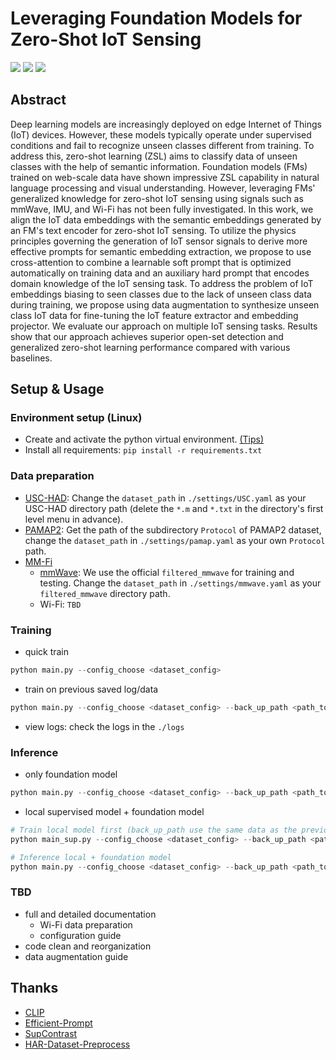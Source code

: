 # Leveraging Foundation Models for Zero-Shot IoT Sensing
[![](https://img.shields.io/badge/LICENSE-MIT-blue?style=flat)](https://github.com/schrodingho/FM_ZSL_IoT/blob/main/LICENSE) 
[![](https://img.shields.io/badge/ECAI-2024-purple?style=flat)](https://www.ecai2024.eu/calls/main-track) 
[![](https://img.shields.io/badge/arXiv:2407.19893-red?style=flat)](https://arxiv.org/pdf/2407.19893)

## Abstract
Deep learning models are increasingly deployed on edge Internet of Things (IoT) devices. However, these models typically operate under supervised conditions and fail to recognize unseen classes different from training. To address this, zero-shot learning (ZSL) aims to classify data of unseen classes with the help of semantic information. Foundation models (FMs) trained on web-scale data have shown impressive ZSL capability in natural language processing and visual understanding. However, leveraging FMs' generalized knowledge for zero-shot IoT sensing using signals such as mmWave, IMU, and Wi-Fi has not been fully investigated. In this work, we align the IoT data embeddings with the semantic embeddings generated by an FM's text encoder for zero-shot IoT sensing. To utilize the physics principles governing the generation of IoT sensor signals to derive more effective prompts for semantic embedding extraction, we propose to use cross-attention to combine a learnable soft prompt that is optimized automatically on training data and an auxiliary hard prompt that encodes domain knowledge of the IoT sensing task. To address the problem of IoT embeddings biasing to seen classes due to the lack of unseen class data during training, we propose using data augmentation to synthesize unseen class IoT data for fine-tuning the IoT feature extractor and embedding projector. We evaluate our approach on multiple IoT sensing tasks. Results show that our approach achieves superior open-set detection and generalized zero-shot learning performance compared with various baselines.

## Setup & Usage
### Environment setup (Linux)
- Create and activate the python virtual environment. [(Tips)](https://stackoverflow.com/questions/43069780/how-to-create-virtual-env-with-python3)
- Install all requirements: `pip install -r requirements.txt`
### Data preparation
- [USC-HAD](https://sipi.usc.edu/had/): Change the `dataset_path` in `./settings/USC.yaml` as your USC-HAD directory path (delete the `*.m` and `*.txt` in the directory's first level menu in advance).
- [PAMAP2](https://archive.ics.uci.edu/dataset/231/pamap2+physical+activity+monitoring): Get the path of the subdirectory `Protocol` of PAMAP2 dataset, change the `dataset_path` in `./settings/pamap.yaml` as your own `Protocol` path.
- [MM-Fi](https://ntu-aiot-lab.github.io/mm-fi)
  - [mmWave](https://drive.google.com/file/d/1KxPaB2amj0mQkjhrx_1yfPQ0_s2H58tx/view?usp=drive_link): We use the official `filtered_mmwave` for training and testing. Change the `dataset_path` in `./settings/mmwave.yaml` as your `filtered_mmwave` directory path.
  - Wi-Fi: `TBD`
### Training
- quick train
```python
python main.py --config_choose <dataset_config>
```
- train on previous saved log/data
```python
python main.py --config_choose <dataset_config> --back_up_path <path_to_saved_log_or_data>
```
- view logs: check the logs in the `./logs`
### Inference
- only foundation model
```python
python main.py --config_choose <dataset_config> --back_up_path <path_to_saved_log_or_data> --test_model_path <path_to_saved_model>
```

- local supervised model + foundation model
```python
# Train local model first (back_up_path use the same data as the previous trained foundation model)
python main_sup.py --config_choose <dataset_config> --back_up_path <path_to_saved_log_or_data>

# Inference local + foundation model
python main.py --config_choose <dataset_config> --back_up_path <path_to_saved_log_or_data> --test_model_path <path_to_saved_fm_model> --local_model_path <path_to_saved_local_model>
```
### TBD
- full and detailed documentation
  - Wi-Fi data preparation
  - configuration guide
- code clean and reorganization
- data augmentation guide

## Thanks
- [CLIP](https://github.com/openai/CLIP)
- [Efficient-Prompt](https://github.com/ju-chen/Efficient-Prompt)
- [SupContrast](https://github.com/HobbitLong/SupContrast)
- [HAR-Dataset-Preprocess](https://github.com/xushige/HAR-Dataset-Preprocess)